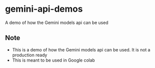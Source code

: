 # gemini-api-demos
A demo of how the Gemini models api can be used

## Note
- This is a demo of how the Gemini models api can be used. It is not a production ready
- This is meant to be used in Google colab
